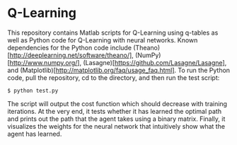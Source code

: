 # Q-Learning

This repository contains Matlab scripts for Q-Learning using q-tables as well as Python code for Q-Learning with neural networks. Known dependencies for the Python code include (Theano)[http://deeplearning.net/software/theano/], (NumPy)[http://www.numpy.org/], (Lasagne)[https://github.com/Lasagne/Lasagne], and (Matplotlib)[http://matplotlib.org/faq/usage_faq.html]. To run the Python code, pull the repository, cd to the directory, and then run the test script:

```
$ python test.py
```

The script will output the cost function which should decrease with training iterations. At the very end, it tests whether it has learned the optimal path and prints out the path that the agent takes using a binary matrix. Finally, it visualizes the weights for the neural network that intuitively show what the agent has learned. 


